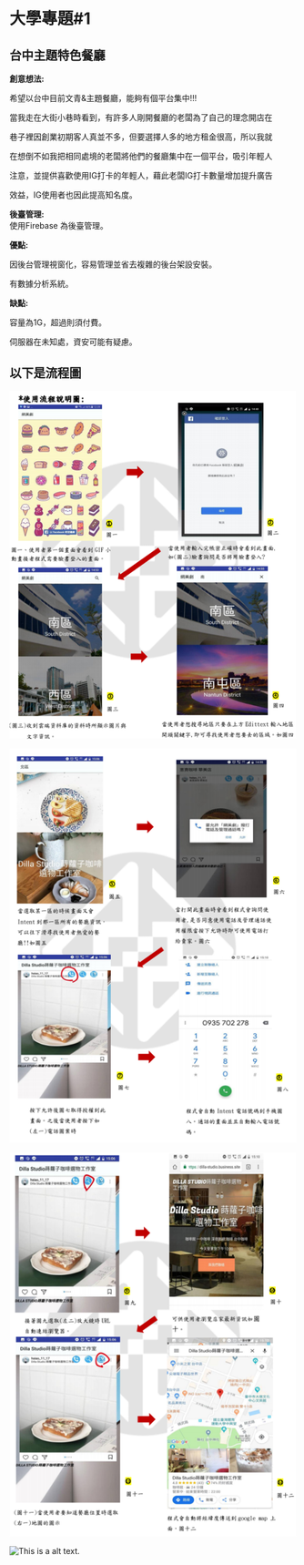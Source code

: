 # 大學專題#1

## 台中主題特色餐廳



**創意想法:**  

希望以台中目前文青&主題餐廳，能夠有個平台集中!!!

當我走在大街小巷時看到，有許多人剛開餐廳的老闆為了自己的理念開店在

巷子裡因創業初期客人真並不多，但要選擇人多的地方租金很高，所以我就


在想倒不如我把相同處境的老闆將他們的餐廳集中在一個平台，吸引年輕人

注意，並提供喜歡使用IG打卡的年輕人，藉此老闆IG打卡數量增加提升廣告

效益，IG使用者也因此提高知名度。


**後臺管理:**  
使用Firebase 為後臺管理。

**優點:** 

因後台管理視窗化，容易管理並省去複雜的後台架設安裝。

有數據分析系統。

**缺點:** 

容量為1G，超過則須付費。

伺服器在未知處，資安可能有疑慮。




## 以下是流程圖

![This is a alt text.](/image/image_p1.png "This is a sample image.")

![This is a alt text.](/image/image_p2.png "This is a sample image.")

![This is a alt text.](/image/image_p3.png "This is a sample image.")

![This is a alt text.](/Gif/專題報告.gif "This is a sample image.")
